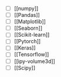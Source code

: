 - [ ] [[numpy]]
- [ ] [[Pandas]]
- [ ] [[Matplotlib]]
- [ ] [[Seaborn]]
- [ ] [[Scikit-learn]]
- [ ] [[Pytorch]]
- [ ] [[Keras]]
- [ ] [[Tensorflow]]
- [ ] [[ipy-volume3d]]
- [ ] [[Scipy]]